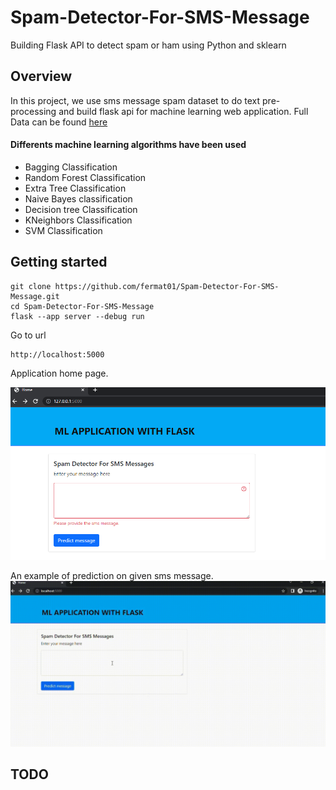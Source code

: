 # Spam-Detector-For-SMS-Message
Building Flask API  to detect spam or ham using Python and sklearn

## Overview

In this project, we use sms message  spam dataset to do text pre-processing and build flask api for machine learning web application.
Full Data can be found [here](https://github.com/fermat01/Spam-Detector-For-SMS-Message/blob/master/spam_data.csv) 

#### Differents machine learning algorithms  have been used

* Bagging Classification
* Random Forest Classification
* Extra Tree Classification
* Naive Bayes classification
* Decision tree Classification
* KNeighbors Classification
* SVM Classification


## Getting started

```
git clone https://github.com/fermat01/Spam-Detector-For-SMS-Message.git
cd Spam-Detector-For-SMS-Message
flask --app server --debug run
```

Go to url 
```
http://localhost:5000

```

Application home page.

<img src="static/images/home.png"/>

An example of prediction on given sms message.
<img src="static/images/spam-detec.gif"/>



## TODO

